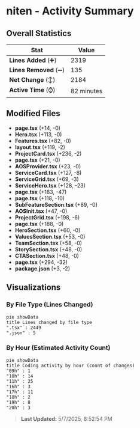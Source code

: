 # niten - Activity Summary 

## Overall Statistics

| Stat                   | Value                                                             |
| ---------------------- | ----------------------------------------------------------------- |
| **Lines Added** (➕)   | 2319                                          |
| **Lines Removed** (➖) | 135                                        |
| **Net Change** (↕)    | 2184                |
| **Active Time** (⌚)   | 82 minutes |


## Modified Files
- **page.tsx** (+14, -0)
- **Hero.tsx** (+113, -0)
- **Features.tsx** (+82, -0)
- **layout.tsx** (+119, -2)
- **ProjectCard.tsx** (+236, -2)
- **page.tsx** (+21, -0)
- **AOSProvider.tsx** (+23, -0)
- **ServiceCard.tsx** (+127, -8)
- **ServiceGrid.tsx** (+69, -3)
- **ServiceHero.tsx** (+128, -23)
- **page.tsx** (+183, -47)
- **page.tsx** (+118, -10)
- **SubFeatureSection.tsx** (+89, -0)
- **AOSInit.tsx** (+47, -0)
- **ProjectGrid.tsx** (+198, -6)
- **page.tsx** (+188, -0)
- **HeroSection.tsx** (+60, -0)
- **ValuesSection.tsx** (+53, -0)
- **TeamSection.tsx** (+58, -0)
- **StorySection.tsx** (+48, -0)
- **CTASection.tsx** (+48, -0)
- **page.tsx** (+294, -32)
- **package.json** (+3, -2)

## Visualizations

### By File Type (Lines Changed)

```mermaid
pie showData
title Lines changed by file type
".tsx" : 2449
".json" : 5
```

### By Hour (Estimated Activity Count)

```mermaid
pie showData
title Coding activity by hour (count of changes)
"09h" : 1
"10h" : 14
"11h" : 25
"16h" : 3
"17h" : 11
"18h" : 2
"19h" : 8
"20h" : 3
```


> **Last Updated:** 5/7/2025, 8:52:54 PM